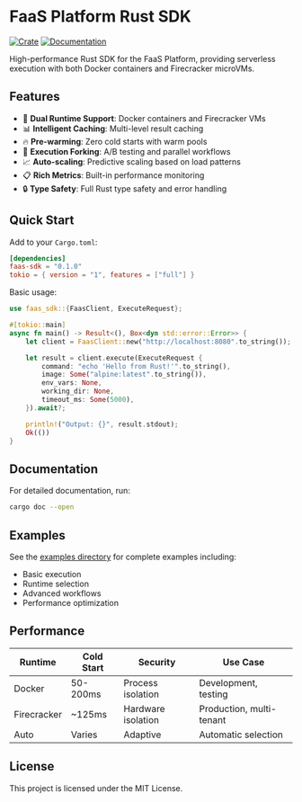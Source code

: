 # FaaS Platform Rust SDK

[![Crate](https://img.shields.io/crates/v/faas-sdk.svg)](https://crates.io/crates/faas-sdk)
[![Documentation](https://docs.rs/faas-sdk/badge.svg)](https://docs.rs/faas-sdk)

High-performance Rust SDK for the FaaS Platform, providing serverless execution with both Docker containers and Firecracker microVMs.

## Features

- 🚀 **Dual Runtime Support**: Docker containers and Firecracker VMs
- 📊 **Intelligent Caching**: Multi-level result caching
- 🔥 **Pre-warming**: Zero cold starts with warm pools
- 🌳 **Execution Forking**: A/B testing and parallel workflows
- 📈 **Auto-scaling**: Predictive scaling based on load patterns
- 📋 **Rich Metrics**: Built-in performance monitoring
- 🔒 **Type Safety**: Full Rust type safety and error handling

## Quick Start

Add to your `Cargo.toml`:

```toml
[dependencies]
faas-sdk = "0.1.0"
tokio = { version = "1", features = ["full"] }
```

Basic usage:

```rust
use faas_sdk::{FaasClient, ExecuteRequest};

#[tokio::main]
async fn main() -> Result<(), Box<dyn std::error::Error>> {
    let client = FaasClient::new("http://localhost:8080".to_string());

    let result = client.execute(ExecuteRequest {
        command: "echo 'Hello from Rust!'".to_string(),
        image: Some("alpine:latest".to_string()),
        env_vars: None,
        working_dir: None,
        timeout_ms: Some(5000),
    }).await?;

    println!("Output: {}", result.stdout);
    Ok(())
}
```

## Documentation

For detailed documentation, run:

```bash
cargo doc --open
```

## Examples

See the [examples directory](../../examples/rust/) for complete examples including:

- Basic execution
- Runtime selection
- Advanced workflows
- Performance optimization

## Performance

| Runtime | Cold Start | Security | Use Case |
|---------|------------|----------|----------|
| Docker | 50-200ms | Process isolation | Development, testing |
| Firecracker | ~125ms | Hardware isolation | Production, multi-tenant |
| Auto | Varies | Adaptive | Automatic selection |

## License

This project is licensed under the MIT License.